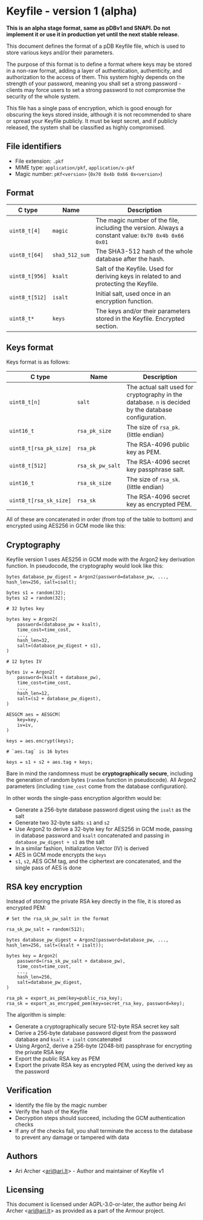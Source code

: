 # Keyfile - version 1 (alpha)

**This is an alpha stage format, same as pDBv1 and SNAPI. Do not implement it or use it in production yet until the next stable release.**

This document defines the format of a pDB Keyfile file, which is used to store various keys and/or their parameters.

The purpose of this format is to define a format where keys may be stored in a non-raw format, adding a layer
of authentication, authenticity, and authorization to the access of them. This system highly depends on the strength
of your password, meaning you shall set a strong password - clients may force users to set a strong password to not
compromise the security of the whole system.

This file has a single pass of encryption, which is good enough for obscuring the keys stored inside, although it is
not recommended to share or spread your Keyfile publicly. It must be kept secret, and if publicly released, the
system shall be classified as highly compromised.

## File identifiers

-   File extension: `.pkf`
-   MIME type: `application/pkf`, `application/x-pkf`
-   Magic number: `pKf<version>` (`0x70 0x4b 0x66 0x<version>`)

## Format

| C type         | Name           | Description                                                                                         |
| -------------- | -------------- | --------------------------------------------------------------------------------------------------- |
| `uint8_t[4]`   | `magic`        | The magic number of the file, including the version. Always a constant value: `0x70 0x4b 0x66 0x01` |
| `uint8_t[64]`  | `sha3_512_sum` | The SHA3-512 hash of the whole database after the hash.                                             |
| `uint8_t[956]` | `ksalt`        | Salt of the Keyfile. Used for deriving keys in related to and protecting the Keyfile.               |
| `uint8_t[512]` | `isalt`        | Initial salt, used once in an encryption function.                                                  |
| `uint8_t*`     | `keys`         | The keys and/or their parameters stored in the Keyfile. Encrypted section.                          |

## Keys format

Keys format is as follows:

| C type                 | Name             | Description                                                                                          |
| ---------------------- | ---------------- | ---------------------------------------------------------------------------------------------------- |
| `uint8_t[n]`           | `salt`           | The actual salt used for cryptography in the database. `n` is decided by the database configuration. |
| `uint16_t`             | `rsa_pk_size`    | The size of `rsa_pk`. (little endian)                                                                |
| `uint8_t[rsa_pk_size]` | `rsa_pk`         | The RSA-4096 public key as PEM.                                                                      |
| `uint8_t[512]`         | `rsa_sk_pw_salt` | The RSA-4096 secret key passphrase salt.                                                             |
| `uint16_t`             | `rsa_sk_size`    | The size of `rsa_sk`. (little endian)                                                                |
| `uint8_t[rsa_sk_size]` | `rsa_sk`         | The RSA-4096 secret key as encrypted PEM.                                                            |

All of these are concatenated in order (from top of the table to bottom) and encrypted using AES256 in GCM mode like this:

## Cryptography

Keyfile version 1 uses AES256 in GCM mode with the Argon2 key derivation function. In pseudocode, the cryptography would look like this:

    bytes database_pw_digest = Argon2(password=database_pw, ..., hash_len=256, salt=isalt);

    bytes s1 = random(32);
    bytes s2 = random(32);

    # 32 bytes key

    bytes key = Argon2(
        password=(database_pw + ksalt),
        time_cost=time_cost,
        ...,
        hash_len=32,
        salt=(database_pw_digest + s1),
    )

    # 12 bytes IV

    bytes iv = Argon2(
        password=(ksalt + database_pw),
        time_cost=time_cost,
        ...,
        hash_len=12,
        salt=(s2 + database_pw_digest),
    )

    AESGCM aes = AESGCM(
        key=key,
        iv=iv,
    )

    keys = aes.encrypt(keys);

    # `aes.tag` is 16 bytes

    keys = s1 + s2 + aes.tag + keys;

Bare in mind the randomness must be **cryptographically secure**, including the generation of random bytes (`random` function in pseudocode).
All Argon2 parameters (including `time_cost` come from the database configuration).

In other words the single-pass encryption algorithm would be:

-   Generate a 256-byte database password digest using the `isalt` as the salt
-   Generate two 32-byte salts: `s1` and `s2`
-   Use Argon2 to derive a 32-byte key for AES256 in GCM mode, passing in database password and `ksalt` concatenated and passing in `database_pw_digest + s1` as the salt
-   In a similar fashion, Initialization Vector (IV) is derived
-   AES in GCM mode encrypts the `keys`
-   `s1`, `s2`, AES GCM tag, and the ciphertext are concatenated, and the single pass of AES is done

## RSA key encryption

Instead of storing the private RSA key directly in the file, it is stored as encrypted PEM:

    # Set the rsa_sk_pw_salt in the format

    rsa_sk_pw_salt = random(512);

    bytes database_pw_digest = Argon2(password=database_pw, ..., hash_len=256, salt=(ksalt + isalt));

    bytes key = Argon2(
        password=(rsa_sk_pw_salt + database_pw),
        time_cost=time_cost,
        ...,
        hash_len=256,
        salt=database_pw_digest,
    )

    rsa_pk = export_as_pem(key=public_rsa_key);
    rsa_sk = export_as_encryped_pem(key=secret_rsa_key, password=key);

The algorithm is simple:

-   Generate a cryptographically secure 512-byte RSA secret key salt
-   Derive a 256-byte database password digest from the password database and `ksalt + isalt` concatenated
-   Using Argon2, derive a 256-byte (2048-bit) passphrase for encrypting the private RSA key
-   Export the public RSA key as PEM
-   Export the private RSA key as encrypted PEM, using the derived key as the password

## Verification

-   Identify the file by the magic number
-   Verify the hash of the Keyfile
-   Decryption steps should succeed, including the GCM authentication checks
-   If any of the checks fail, you shall terminate the access to the database to prevent any damage or tampered with data

## Authors

-   Ari Archer \<<ari@ari.lt>\> - Author and maintainer of Keyfile v1

## Licensing

This document is licensed under AGPL-3.0-or-later, the author being Ari Archer \<<ari@ari.lt>\> as provided as a part of the Armour project.
